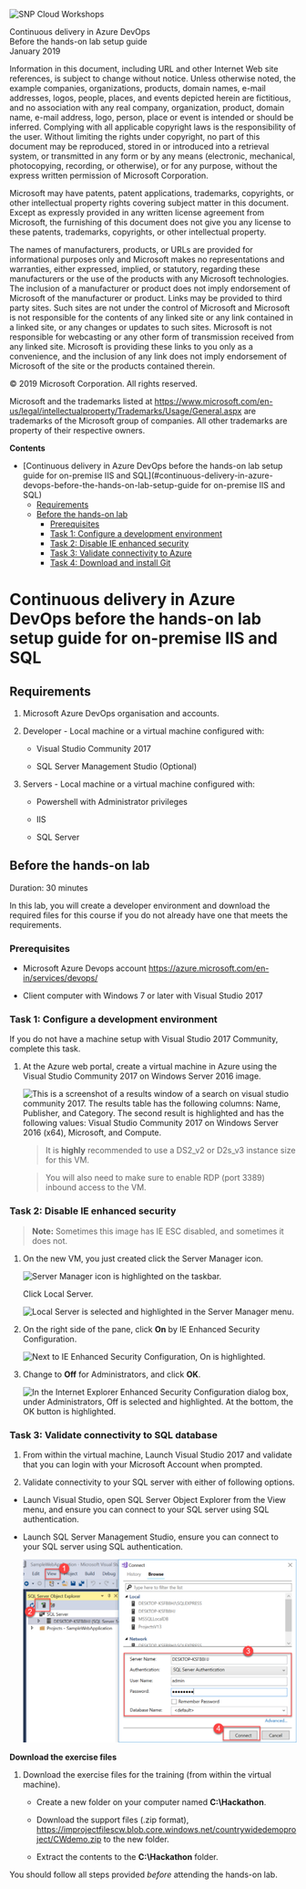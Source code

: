 ![](https://github.com/Microsoft/MCW-Template-Cloud-Workshop/raw/master/Media/ms-cloud-workshop.png "SNP Cloud Workshops")

<div class="MCWHeader1">
Continuous delivery in Azure DevOps
</div>

<div class="MCWHeader2">
Before the hands-on lab setup guide
</div>

<div class="MCWHeader3">
January 2019
</div>


Information in this document, including URL and other Internet Web site references, is subject to change without notice. Unless otherwise noted, the example companies, organizations, products, domain names, e-mail addresses, logos, people, places, and events depicted herein are fictitious, and no association with any real company, organization, product, domain name, e-mail address, logo, person, place or event is intended or should be inferred. Complying with all applicable copyright laws is the responsibility of the user. Without limiting the rights under copyright, no part of this document may be reproduced, stored in or introduced into a retrieval system, or transmitted in any form or by any means (electronic, mechanical, photocopying, recording, or otherwise), or for any purpose, without the express written permission of Microsoft Corporation.

Microsoft may have patents, patent applications, trademarks, copyrights, or other intellectual property rights covering subject matter in this document. Except as expressly provided in any written license agreement from Microsoft, the furnishing of this document does not give you any license to these patents, trademarks, copyrights, or other intellectual property.

The names of manufacturers, products, or URLs are provided for informational purposes only and Microsoft makes no representations and warranties, either expressed, implied, or statutory, regarding these manufacturers or the use of the products with any Microsoft technologies. The inclusion of a manufacturer or product does not imply endorsement of Microsoft of the manufacturer or product. Links may be provided to third party sites. Such sites are not under the control of Microsoft and Microsoft is not responsible for the contents of any linked site or any link contained in a linked site, or any changes or updates to such sites. Microsoft is not responsible for webcasting or any other form of transmission received from any linked site. Microsoft is providing these links to you only as a convenience, and the inclusion of any link does not imply endorsement of Microsoft of the site or the products contained therein.

© 2019 Microsoft Corporation. All rights reserved.

Microsoft and the trademarks listed at <https://www.microsoft.com/en-us/legal/intellectualproperty/Trademarks/Usage/General.aspx> are trademarks of the Microsoft group of companies. All other trademarks are property of their respective owners.

**Contents**

<!-- TOC -->

- [Continuous delivery in Azure DevOps before the hands-on lab setup guide for on-premise IIS and SQL](#continuous-delivery-in-azure-devops-before-the-hands-on-lab-setup-guide for on-premise IIS and SQL)
  - [Requirements](#requirements)
  - [Before the hands-on lab](#before-the-hands-on-lab)
    - [Prerequisites](#prerequisites)
    - [Task 1: Configure a development environment](#task-1-configure-a-development-environment)
    - [Task 2: Disable IE enhanced security](#task-2-disable-ie-enhanced-security)
    - [Task 3: Validate connectivity to Azure](#task-3-validate-connectivity-to-azure)
    - [Task 4: Download and install Git](#task-4-download-and-install-git)

<!-- /TOC -->

# Continuous delivery in Azure DevOps before the hands-on lab setup guide for on-premise IIS and SQL

## Requirements

1.  Microsoft Azure DevOps organisation and accounts.

2.  Developer - Local machine or a virtual machine configured with: 

    -   Visual Studio Community 2017
    
    -   SQL Server Management Studio (Optional)

2.  Servers - Local machine or a virtual machine configured with:

    -   Powershell with Administrator privileges
    
    -   IIS
    
    -   SQL Server 

## Before the hands-on lab

Duration: 30 minutes

In this lab, you will create a developer environment and download the required files for this course if you do not already have one that meets the requirements.

### Prerequisites

-   Microsoft Azure Devops account <https://azure.microsoft.com/en-in/services/devops/>

-   Client computer with Windows 7 or later with Visual Studio 2017

### Task 1: Configure a development environment

If you do not have a machine setup with Visual Studio 2017 Community, complete this task.

1.  At the Azure web portal, create a virtual machine in Azure using the Visual Studio Community 2017 on Windows Server 2016 image.

    ![This is a screenshot of a results window of a search on visual studio community 2017. The results table has the following columns: Name, Publisher, and Category. The second result is highlighted and has the following values: Visual Studio Community 2017 on Windows Server 2016 (x64), Microsoft, and Compute.](images/Setup/image3.png "Virtual machine creation screenshot")

    > It is **highly** recommended to use a DS2_v2 or D2s_v3 instance size for this VM.

    > You will also need to make sure to enable RDP (port 3389) inbound access to the VM.

### Task 2: Disable IE enhanced security

>**Note:** Sometimes this image has IE ESC disabled, and sometimes it does not.

1.  On the new VM, you just created click the Server Manager icon.

    ![Server Manager icon is highlighted on the taskbar.](images/Setup/image4.png "Server Manager icon")

    Click Local Server.

    ![Local Server is selected and highlighted in the Server Manager menu.](images/Setup/image5.png "Server Manager menu")

2.  On the right side of the pane, click **On** by IE Enhanced Security Configuration.

    ![Next to IE Enhanced Security Configuration, On is highlighted.](images/Setup/image6.png "IE Enhanced Security Configuration On")

3.  Change to **Off** for Administrators, and click **OK**.

    ![In the Internet Explorer Enhanced Security Configuration dialog box, under Administrators, Off is selected and highlighted. At the bottom, the OK button is highlighted.](images/Setup/image7.png "Internet Explorer Enhanced Security Configuration dialog box")

### Task 3: Validate connectivity to SQL database

1.  From within the virtual machine, Launch Visual Studio 2017 and validate that you can login with your Microsoft Account when prompted.

2.  Validate connectivity to your SQL server with either of following options. 

  - Launch Visual Studio, open SQL Server Object Explorer from the View menu, and ensure you can connect to your SQL server using SQL authentication.
  
  - Launch SQL Server Management Studio, ensure you can connect to your SQL server using SQL authentication.

    ![In Visual Studio Server Explorer, the submenu for the Azure subscription displays with the following options: Refresh, Connect to Microsoft Azure Subscription, Manage and Filter Subscriptions, and Open Getting Started Page.](images/Setup/image8.png "Visual Studio Server Explorer")

**Download the exercise files**

1.  Download the exercise files for the training (from within the virtual machine).

    -   Create a new folder on your computer named **C:\\Hackathon**.

    -   Download the support files (.zip format), https://improjectfilescw.blob.core.windows.net/countrywidedemoproject/CWdemo.zip to the new folder.

    -   Extract the contents to the **C:\\Hackathon** folder.


You should follow all steps provided *before* attending the hands-on lab.
